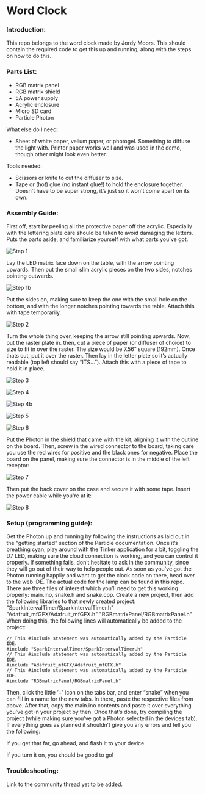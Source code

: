 # Word Clock

### Introduction:
This repo belongs to the word clock made by Jordy Moors. This should contain the required code to get this up and running, along with the steps on how to do this.

### Parts List:

- RGB matrix panel
- RGB matrix shield
- 5A power supply
- Acrylic enclosure
- Micro SD card
- Particle Photon

What else do I need:
- Sheet of white paper, vellum paper, or photogel. Something to diffuse the light with. Printer paper works well and was used in the demo, though other might look even better.

Tools needed:
-	Scissors or knife to cut the diffuser to size.
-	Tape or (hot) glue (no instant glue!) to hold the enclosure together. Doesn't have to be super strong, it’s just so it won't come apart on its own.


### Assembly Guide:

First off, start by peeling all the protective paper off the acrylic. Especially with the lettering plate care should be taken to avoid damaging the letters. Puts the parts aside, and familiarize yourself with what parts you've got.

![Step 1](https://github.com/spark/wordclock/blob/master/images/step1.jpg)

Lay the LED matrix face down on the table, with the arrow pointing upwards. Then put the small slim acrylic pieces on the two sides, notches pointing outwards.

![Step 1b](https://github.com/spark/wordclock/blob/master/images/step1b.jpg) 

Put the sides on, making sure to keep the one with the small hole on the bottom, and with the longer notches pointing towards the table. Attach this with tape temporarily.

![Step 2](https://github.com/spark/wordclock/blob/master/images/step2.jpg)

Turn the whole thing over, keeping the arrow still pointing upwards. Now, put the raster plate in. then, cut a piece of paper (or diffuser of choice) to size to fit in over the raster. The size would be 7.56” square (192mm). Once thats cut, put it over the raster. Then lay in the letter plate so it’s actually readable (top left should say “ITS…”). Attach this with a piece of tape to hold it in place.

![Step 3](https://github.com/spark/wordclock/blob/master/images/step3.jpg)

![Step 4](https://github.com/spark/wordclock/blob/master/images/step4.jpg)

![Step 4b](https://github.com/spark/wordclock/blob/master/images/step4b.jpg)

![Step 5](https://github.com/spark/wordclock/blob/master/images/step5.jpg)

![Step 6](https://github.com/spark/wordclock/blob/master/images/step6.jpg)

 
 Put the Photon in the shield that came with the kit, aligning it with the outline on the board. Then, screw in the wired connector to the board, taking care you use the red wires for positive and the black ones for negative. Place the board on the panel, making sure the connector is in the middle of the left receptor:

![Step 7](https://github.com/spark/wordclock/blob/master/images/step7.jpg)
 
Then put the back cover on the case and secure it with some tape. Insert the power cable while you're at it: 

![Step 8](https://github.com/spark/wordclock/blob/master/images/step8.jpg)


### Setup (programming guide):

Get the Photon up and running by following the instructions as laid out in the “getting started” section of the Particle documentation. Once it’s breathing cyan, play around with the Tinker application for a bit, toggling the D7 LED, making sure the cloud connection is working, and you can control it properly. If something fails, don’t hesitate to ask in the community, since they will go out of their way to help people out.
As soon as you've got the Photon running happily and want to get the clock code on there, head over to the web IDE. The actual code for the lamp can be found in this repo. There are three files of interest which you’ll need to get this working properly: main.ino, snake.h and snake.cpp. Create a new project, then add the following libraries to that newly created project:
"SparkIntervalTimer/SparkIntervalTimer.h"
"Adafruit_mfGFX/Adafruit_mfGFX.h"
"RGBmatrixPanel/RGBmatrixPanel.h"
When doing this, the following lines will automatically be added to the project:
```
// This #include statement was automatically added by the Particle IDE.
#include "SparkIntervalTimer/SparkIntervalTimer.h"
// This #include statement was automatically added by the Particle IDE.
#include "Adafruit_mfGFX/Adafruit_mfGFX.h"
// This #include statement was automatically added by the Particle IDE.
#include "RGBmatrixPanel/RGBmatrixPanel.h"
```
Then, click the little ‘+’ icon on the tabs bar, and enter “snake” when you can fill in a name for the new tabs. In there, paste the respective files from above. After that, copy the main.ino contents and paste it over everything you’ve got in your project by then.
Once that’s done, try compiling the project (while making sure you’ve got a Photon selected in the devices tab). If everything goes as planned it shouldn’t give you any errors and tell you the following:

 
If you get that far, go ahead, and flash it to your device.

If you turn it on, you should be good to go!


### Troubleshooting:

Link to the community thread yet to be added.
